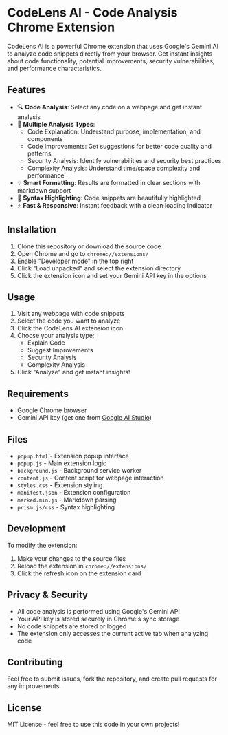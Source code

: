 # CodeLens AI - Code Analysis Chrome Extension

CodeLens AI is a powerful Chrome extension that uses Google's Gemini AI to analyze code snippets directly from your browser. Get instant insights about code functionality, potential improvements, security vulnerabilities, and performance characteristics.

## Features

- 🔍 **Code Analysis**: Select any code on a webpage and get instant analysis
- 🎯 **Multiple Analysis Types**:
  - Code Explanation: Understand purpose, implementation, and components
  - Code Improvements: Get suggestions for better code quality and patterns
  - Security Analysis: Identify vulnerabilities and security best practices
  - Complexity Analysis: Understand time/space complexity and performance
- 💡 **Smart Formatting**: Results are formatted in clear sections with markdown support
- 🎨 **Syntax Highlighting**: Code snippets are beautifully highlighted
- ⚡ **Fast & Responsive**: Instant feedback with a clean loading indicator

## Installation

1. Clone this repository or download the source code
2. Open Chrome and go to `chrome://extensions/`
3. Enable "Developer mode" in the top right
4. Click "Load unpacked" and select the extension directory
5. Click the extension icon and set your Gemini API key in the options

## Usage

1. Visit any webpage with code snippets
2. Select the code you want to analyze
3. Click the CodeLens AI extension icon
4. Choose your analysis type:
   - Explain Code
   - Suggest Improvements
   - Security Analysis
   - Complexity Analysis
5. Click "Analyze" and get instant insights!

## Requirements

- Google Chrome browser
- Gemini API key (get one from [Google AI Studio](https://makersuite.google.com/app/apikey))

## Files

- `popup.html` - Extension popup interface
- `popup.js` - Main extension logic
- `background.js` - Background service worker
- `content.js` - Content script for webpage interaction
- `styles.css` - Extension styling
- `manifest.json` - Extension configuration
- `marked.min.js` - Markdown parsing
- `prism.js/css` - Syntax highlighting

## Development

To modify the extension:

1. Make your changes to the source files
2. Reload the extension in `chrome://extensions/`
3. Click the refresh icon on the extension card

## Privacy & Security

- All code analysis is performed using Google's Gemini API
- Your API key is stored securely in Chrome's sync storage
- No code snippets are stored or logged
- The extension only accesses the current active tab when analyzing code

## Contributing

Feel free to submit issues, fork the repository, and create pull requests for any improvements.

## License

MIT License - feel free to use this code in your own projects!
